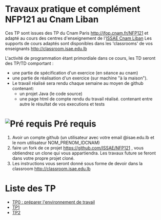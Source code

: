 # Travaux pratique et complément NFP121 au Cnam Liban

Ces TP sont issues des TP du Cnam Paris http://jfop.cnam.fr/NFP121 et adapté au cours des centres d'enseignement de l'[ISSAE Cnam Liban](http://www.cnam-liban.fr)
Les supports de cours adaptés sont disponibles dans les 'classrooms' de vos enseignants http://classroom.isae.edu.lb


L'activité de programmation étant primordiale dans ce cours, les TD seront des TP/TD comportant :

* une partie de spécification d'un exercice (en séance au cnam)
* une partie de réalisation d'un exercice (sur machine "à la maison").
* Le travail réalisé sera rendu chaque semaine au moyen de github contenant: 
    * un projet Java (le code source)
    * une page html de compte rendu du travail réalisé. contenant entre autre le résultat de vos executions et tests

# ![Pré requis](/assets/images/prerequis.png) Pré requis

1. Avoir un compte github (un utilisateur avec votre email @isae.edu.lb et le nom utilisateur NOM_PRENOM_IDCNAM)
2. faire un fork de ce projet https://github.com/ISSAE/NFP121 , vous obtiendrez un clone qui vous appartiendra. Les travaux future se feront dans votre propre projet cloné.
3. Les instructions vous seront donné sous forme de devoir dans la classroom http://classroom.isae.edu.lb 

# Liste des TP
* [TP0 : préparer l'environnement de travail](tp0/)
* [TP1](tp1/tp1.html)
* [TP2](tp2/tp2.html)

